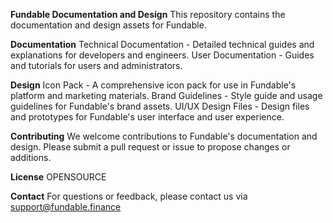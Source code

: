 **Fundable Documentation and Design**
This repository contains the documentation and design assets for Fundable.

**Documentation**
Technical Documentation - Detailed technical guides and explanations for developers and engineers.
User Documentation - Guides and tutorials for users and administrators.

**Design**
Icon Pack - A comprehensive icon pack for use in Fundable's platform and marketing materials.
Brand Guidelines - Style guide and usage guidelines for Fundable's brand assets.
UI/UX Design Files - Design files and prototypes for Fundable's user interface and user experience.

**Contributing**
We welcome contributions to Fundable's documentation and design. Please submit a pull request or issue to propose changes or additions.

**License**
OPENSOURCE

**Contact**
For questions or feedback, please contact us via support@fundable.finance
